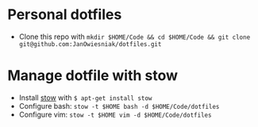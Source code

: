 # Personal dotfiles

* Clone this repo with `mkdir $HOME/Code && cd $HOME/Code && git clone git@github.com:JanOwiesniak/dotfiles.git`

# Manage dotfile with stow

* Install [stow](http://www.gnu.org/software/stow/manual/stow.html) with `$ apt-get install stow`
* Configure bash: `stow -t $HOME bash -d $HOME/Code/dotfiles`
* Configure vim: `stow -t $HOME vim -d $HOME/Code/dotfiles`
